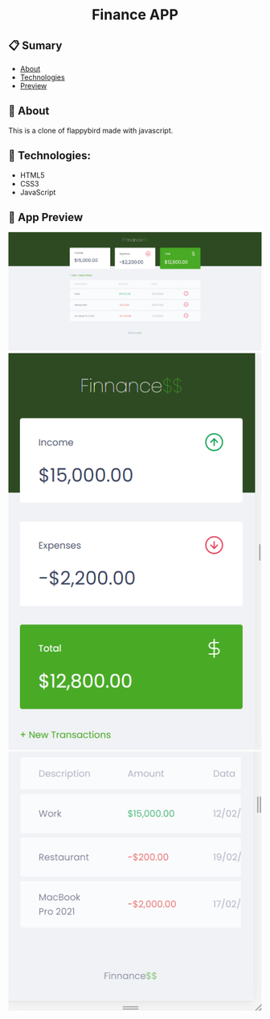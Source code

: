 <h1 align="center">
Finance APP 
</h1>

## 📋 Sumary

- [About](#-About)
- [Technologies](#-Technologies)
- [Preview](#-App-Preview)


## 📖 About

This is a clone of flappybird made with javascript.

## 🚀 Technologies:

- HTML5
- CSS3
- JavaScript

## 🚀  App Preview 

<p align="center">
  <img src="./assets/homePsDesktop.png">
  <img src="./assets/homePsMobile1.png">
  <img src="./assets/homePsMobile.png">
</p>
